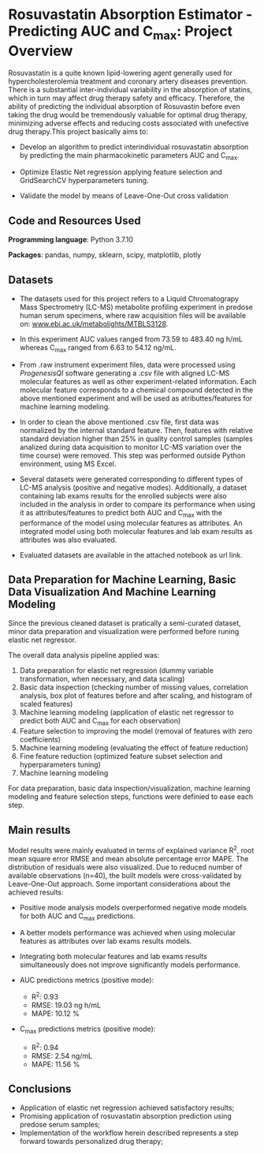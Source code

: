 # Rosuvastatin Absorption Estimator - Predicting AUC and C<sub>max</sub>: Project Overview

Rosuvastatin is a quite known lipid-lowering agent generally used for hypercholesterolemia treatment and coronary artery diseases prevention. There is a substantial inter-individual variability in the absorption of statins, which in turn may affect drug therapy safety and efficacy. Therefore, the ability of predicting the individual absorption of Rosuvastin before even taking the drug would be tremendously valuable for optimal drug therapy, minimizing adverse effects and reducing costs associated with unefective drug therapy.This project basically aims to:

* Develop an algorithm to predict interindividual rosuvastatin absorption by predicting the main pharmacokinetic parameters AUC and C<sub>max</sub>.
 
* Optimize Elastic Net regression applying feature selection and GridSearchCV hyperparameters tuning.

* Validate the model by means of Leave-One-Out cross validation    


## Code and Resources Used

**Programming language**: Python 3.7.10

**Packages**: pandas, numpy, sklearn, scipy, matplotlib, plotly



## Datasets

* The datasets used for this project refers to a Liquid Chromatograpy Mass Spectrometry (LC-MS) metabolite profiling experiment in predose human serum specimens, where raw acquisition files will be available on: www.ebi.ac.uk/metabolights/MTBLS3128.

* In this experiment AUC values ranged from 73.59 to 483.40 ng h/mL whereas C<sub>max</sub> ranged from 6.63 to 54.12 ng/mL.

* From .raw instrument experiment files, data were processed using *ProgenesisQI* software generating a .csv file with aligned LC-MS molecular features as well as other experiment-related information. Each molecular feature corresponds to a chemical compound detected in the above mentioned experiment and will be used as atributtes/features for machine learning modeling.

* In order to clean the above mentioned .csv file, first data was normalized by the internal standard feature. Then, features with relative standard deviation higher than 25% in quality control samples (samples analized during data acquisition to monitor LC-MS variation over the time course) were removed. This step was performed outside Python environment, using MS Excel.

* Several datasets were generated corresponding to different types of LC-MS analysis (positive and negative modes). Additionally, a dataset containing lab exams results for the enrolled subjects were also included in the analysis in order to compare its performance when using it as attributes/features to predict both AUC and C<sub>max</sub> with the performance of the model using molecular features as attributes. An integrated model using both molecular features and lab exam results as attributes was also evaluated.

* Evaluated datasets are available in the attached notebook as url link.



## Data Preparation for Machine Learning, Basic Data Visualization And Machine Learning Modeling

Since the previous cleaned dataset is pratically a semi-curated dataset, minor data preparation and visualization were performed before runing elastic net regressor.

The overall data analysis pipeline applied was:

1. Data preparation for elastic net regression (dummy variable transformation, when necessary, and data scaling)
2. Basic data inspection (checking number of missing values, correlation analysis, box plot of features before and after scaling, and histogram of scaled features)
3. Machine learning modeling (application of elastic net regressor to predict both AUC and C<sub>max</sub> for each observation)
4. Feature selection to improving the model (removal of features with zero coefficients)
5. Machine learning modeling (evaluating the effect  of feature reduction)
6. Fine feature reduction (optimized feature subset selection and hyperparameters tuning)
7. Machine learning modeling

For data preparation, basic data inspection/visualization, machine learning modeling and feature selection steps, functions were definied to ease each step.



## Main results

Model results were mainly evaluated in terms of explained variance R<sup>2</sup>, root mean square error RMSE and mean absolute percentage error MAPE. The distribution of residuals were also visualized. Due to reduced number of available observations (n=40), the built models were cross-validated by Leave-One-Out approach.
Some important considerations about the achieved results:

* Positive mode analysis models overperformed negative mode models for both AUC and C<sub>max</sub> predictions.

* A better models performance was achieved when using molecular features as attributes over lab exams results models.

* Integrating both molecular features and lab exams results simultaneously does not improve significantly models performance.  

* AUC predictions metrics (positive mode):
  * R<sup>2</sup>: 0.93
  * RMSE: 19.03 ng h/mL
  * MAPE: 10.12 %

* C<sub>max</sub> predictions metrics (positive mode):
  * R<sup>2</sup>: 0.94
  * RMSE: 2.54 ng/mL
  * MAPE: 11.56 %

## Conclusions

* Application of elastic net regression achieved satisfactory results;
* Promising application of rosuvastatin absorption prediction using predose serum samples;
* Implementation of the workflow herein described represents a step forward towards personalized drug therapy;
